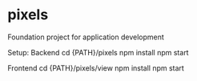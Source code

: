 # pixels
Foundation project for application development

Setup:
Backend
cd {PATH}/pixels
npm install
npm start 

Frontend
cd {PATH}/pixels/view 
npm install
npm start

